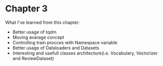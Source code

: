 # Chapter 3 
What I've learned from this chapter:
* Better usage of tqdm
* Moving avarage concept
* Controlling train procces with Namespace variable
* Better usage of Dataloaders and Datasets
* Interesting and usefull classes architecture(i.e. Vocabulary, Vectorizer and ReviewDataset)